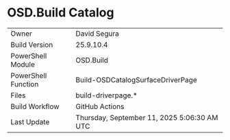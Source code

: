 ﻿# OSD.Build Catalog

| | |
|-|-|
| Owner | David Segura |
| Build Version | 25.9.10.4 |
| PowerShell Module | OSD.Build |
| PowerShell Function | Build-OSDCatalogSurfaceDriverPage |
| Files | build-driverpage.* |
| Build Workflow | GitHub Actions |
| Last Update | Thursday, September 11, 2025 5:06:30 AM UTC |
